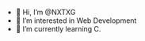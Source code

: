 - 👋 Hi, I’m @NXTXG
- 👀 I’m interested in Web Development
- 🌱 I’m currently learning C.

<!---
NXTXG/NXTXG is a ✨ special ✨ repository because its `README.md` (this file) appears on your GitHub profile.
You can click the Preview link to take a look at your changes.
--->

